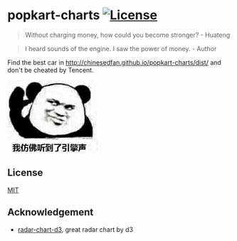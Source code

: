 # popkart-charts [![License](https://img.shields.io/github/license/chinesedfan/popkart-charts.svg)][license]

> Without charging money, how could you become stronger? - Huateng

> I heard sounds of the engine. I saw the power of money. - Author

Find the best car in http://chinesedfan.github.io/popkart-charts/dist/ and don't be cheated by Tencent.

<img src="example/engine.jpeg" width="40%" />

## License

[MIT][license]

## Acknowledgement

* [radar-chart-d3](https://github.com/alangrafu/radar-chart-d3), great radar chart by d3

[license]: https://github.com/chinesedfan/popkart-charts/blob/master/LICENSE
